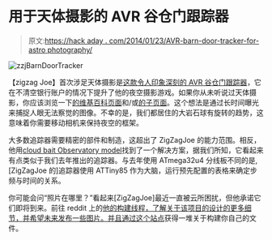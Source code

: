 # 用于天体摄影的 AVR 谷仓门跟踪器

> 原文:[https://hack aday . com/2014/01/23/AVR-barn-door-tracker-for-astro photography/](https://hackaday.com/2014/01/23/avr-barn-door-tracker-for-astrophotography/)

![zzjBarnDoorTracker](../Images/4d038e61d3c4a65a563a3fc85d6f8414.png)

【zigzag Joe】首次涉足天体摄影是[这款令人印象深刻的 AVR 谷仓门跟踪器](http://imgur.com/a/PfbjU)，它在不清空银行账户的情况下提升了他的夜空摄影游戏。如果你从未听说过天体摄影，你应该浏览一下[的维基百科页面](http://en.wikipedia.org/wiki/Astrophotography)和/或[的子页面](http://www.reddit.com/r/astrophotography/)。这个想法是通过长时间曝光来捕捉人眼无法察觉的图像。不幸的是，我们都居住的大岩石球有旋转的趋势，这意味着你需要移动相机来保持夜空的框架。

大多数追踪器需要精密的部件和制造，这超出了 ZigZagJoe 的能力范围。相反，他用[cloud bait Observatory model](http://www.cloudbait.com/projects/barndoor.html)找到了一个解决方案，据我们所知，它看起来有点类似于我们去年推出的追踪器。与去年使用 ATmega32u4 分线板不同的是,[ZigZagJoe 的]追踪器使用 ATTiny85 作为大脑，运行预先配置的表格来确定步频与时间的关系。

你可能会问“照片在哪里？”看起来[ZigZagJoe]最近一直被云所困扰，但他承诺它们即将到来。前往 reddit 上的[他的构建线程，了解关于该项目的设计的更多细节，并希望未来发布一些图片。并且通过](http://www.reddit.com/r/astrophotography/comments/1vx4vy/yet_another_barn_door_tracker_build_album/)[这个站点](http://ridetheclown.com/downloads/BarnTracker/)获得一堆关于构建你自己的文件。